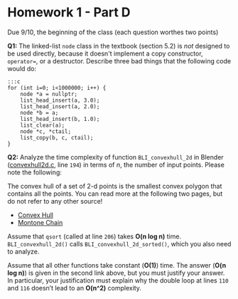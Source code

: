 Homework 1 - Part D
===================
Due 9/10, the beginning of the class
(each question worthes two points)

**Q1:** The linked-list `node` class in the textbook (section 5.2) is _not_ designed to be used directly, 
because it doesn't implement a copy constructor, `operator=`, or a destructor. Describe three bad things
that the following code would do:

	:::c
	for (int i=0; i<1000000; i++) {
		node *a = nullptr;
		list_head_insert(a, 3.0);
		list_head_insert(a, 2.0);
		node *b = a;
		list_head_insert(b, 1.0);
		list_clear(a);
		node *c, *ctail;
		list_copy(b, c, ctail);
	}


**Q2:**  Analyze the time complexity of function `BLI_convexhull_2d` in Blender 
([convexhull2d.c](https://developer.blender.org/diffusion/B/browse/master/source/blender/blenlib/intern/convexhull2d.c), 
line `194`) in terms of _n_, the number of input points. Please note the following:

The convex hull of a set of 2-d points is the smallest convex polygon that contains all the points. You can 
read more at the following two pages, but do not refer to any other source!

* [Convex Hull](https://en.wikipedia.org/wiki/Convex_hull)
* [Montone Chain](https://en.wikibooks.org/wiki/Algorithm_Implementation/Geometry/Convex_hull/Monotone_chain)

Assume that `qsort` (called at line `206`) takes **O(n log n)** time. `BLI_convexhull_2d()` calls `BLI_convexhull_2d_sorted()`, 
which you also need to analyze.

Assume that all other functions take constant (**O(1)**) time. The answer (**O(n log n)**) is given 
in the second link above, but you must justify your answer. In particular, your justification must explain 
why the double loop at lines `110` and `116` doesn’t lead to an **O(n^2)** complexity.

